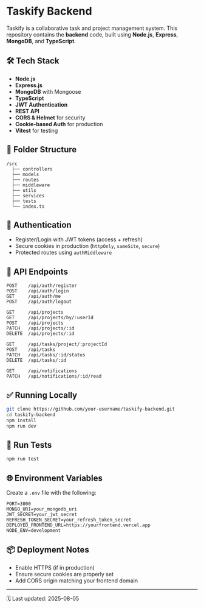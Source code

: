 # Taskify Backend

Taskify is a collaborative task and project management system. This repository contains the **backend** code, built using **Node.js**, **Express**, **MongoDB**, and **TypeScript**.

## 🛠️ Tech Stack

- **Node.js**
- **Express.js**
- **MongoDB** with Mongoose
- **TypeScript**
- **JWT Authentication**
- **REST API**
- **CORS & Helmet** for security
- **Cookie-based Auth** for production
- **Vitest** for testing

## 📁 Folder Structure

```
/src
  ├── controllers
  ├── models
  ├── routes
  ├── middleware
  ├── utils
  ├── services
  ├── tests
  └── index.ts
```

## 🔐 Authentication

- Register/Login with JWT tokens (access + refresh)
- Secure cookies in production (`httpOnly`, `sameSite`, `secure`)
- Protected routes using `authMiddleware`

## 🚀 API Endpoints

```
POST    /api/auth/register
POST    /api/auth/login
GET     /api/auth/me
POST    /api/auth/logout

GET     /api/projects
GET     /api/projects/by/:userId
POST    /api/projects
PATCH   /api/projects/:id
DELETE  /api/projects/:id

GET     /api/tasks/project/:projectId
POST    /api/tasks
PATCH   /api/tasks/:id/status
DELETE  /api/tasks/:id

GET     /api/notifications
PATCH   /api/notifications/:id/read
```

## ✅ Running Locally

```bash
git clone https://github.com/your-username/taskify-backend.git
cd taskify-backend
npm install
npm run dev
```

## 🧪 Run Tests

```bash
npm run test
```

## 🌐 Environment Variables

Create a `.env` file with the following:

```
PORT=3000
MONGO_URI=your_mongodb_uri
JWT_SECRET=your_jwt_secret
REFRESH_TOKEN_SECRET=your_refresh_token_secret
DEPLOYED_FRONTEND_URL=https://yourfrontend.vercel.app
NODE_ENV=development
```

## 📦 Deployment Notes

- Enable HTTPS (if in production)
- Ensure secure cookies are properly set
- Add CORS origin matching your frontend domain

---

🗓️ Last updated: 2025-08-05
